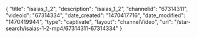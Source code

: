 {
    "title": "isaias_1_2",
    "description": "isaias_1_2",
    "channelid": "67314311",
    "videoid": "67314334",
    "date_created": "1470417716",
    "date_modified": "1470419944",
    "type": "captivate",
    "layout": "channelVideo",
    "url": "\/star-search\/isaias-1-2-mp4\/67314311-67314334"
}